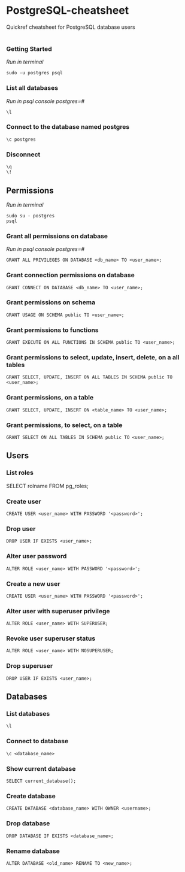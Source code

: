 # PostgreSQL-cheatsheet
Quickref cheatsheet for PostgreSQL database users
<br>
<br>
### Getting Started
<em>Run in terminal</em>
```
sudo -u postgres psql
```

### List all databases
<em>Run in psql console postgres=#</em>
```
\l
```

### Connect to the database named postgres
```
\c postgres
```

### Disconnect
```
\q
\!
```

## Permissions
<em>Run in terminal</em>
```
sudo su - postgres
psql
```

### Grant all permissions on database
<em>Run in psql console postgres=#</em>
```
GRANT ALL PRIVILEGES ON DATABASE <db_name> TO <user_name>;
```

### Grant connection permissions on database
```
GRANT CONNECT ON DATABASE <db_name> TO <user_name>;
```

### Grant permissions on schema
```
GRANT USAGE ON SCHEMA public TO <user_name>;
```

### Grant permissions to functions
```
GRANT EXECUTE ON ALL FUNCTIONS IN SCHEMA public TO <user_name>;
```

### Grant permissions to select, update, insert, delete, on a all tables
```
GRANT SELECT, UPDATE, INSERT ON ALL TABLES IN SCHEMA public TO <user_name>;
```

### Grant permissions, on a table
```
GRANT SELECT, UPDATE, INSERT ON <table_name> TO <user_name>;
```

### Grant permissions, to select, on a table
```
GRANT SELECT ON ALL TABLES IN SCHEMA public TO <user_name>;
```

## Users
### List roles
SELECT rolname FROM pg_roles;

### Create user
```
CREATE USER <user_name> WITH PASSWORD '<password>';
```

### Drop user
```
DROP USER IF EXISTS <user_name>;
```

### Alter user password
```
ALTER ROLE <user_name> WITH PASSWORD '<password>';
```

### Create a new user 
```
CREATE USER <user_name> WITH PASSWORD '<password>';
```

### Alter user with superuser privilege
```
ALTER ROLE <user_name> WITH SUPERUSER;
```

### Revoke user superuser status
```
ALTER ROLE <user_name> WITH NOSUPERUSER;
```

### Drop superuser
```
DROP USER IF EXISTS <user_name>;
```

## Databases
### List databases
```
\l
```

### Connect to database
```
\c <database_name>
```

### Show current database
```
SELECT current_database();
```

### Create database
```
CREATE DATABASE <database_name> WITH OWNER <username>;
```

### Drop database
```
DROP DATABASE IF EXISTS <database_name>;
```

### Rename database
```
ALTER DATABASE <old_name> RENAME TO <new_name>;
```
